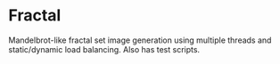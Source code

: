 # Fractal
Mandelbrot-like fractal set image generation using multiple threads and static/dynamic load balancing. Also has test scripts.
